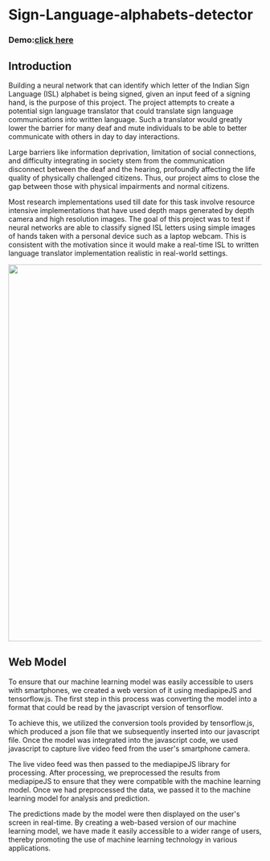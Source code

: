 # Sign-Language-alphabets-detector

<h3>Demo:<a href="https://ashishks777.github.io/Sign-Language-alphabets-detector/">click here</a></h3>
<h2>Introduction</h2>
Building a neural network that can identify which letter of the Indian Sign Language (ISL) alphabet is being signed, given an input feed of a signing hand, is the purpose of this project. The project attempts to create a potential sign language translator that could translate sign language communications into written language. Such a translator would greatly lower the barrier for many deaf and mute individuals to be able to better communicate with others in day to day interactions.

Large barriers like  information deprivation, limitation of social connections, and difficulty integrating in society  stem from the communication disconnect between the deaf and the hearing, profoundly affecting the life quality of physically challenged citizens. Thus, our project aims to close the gap between those with physical impairments and normal citizens.

Most research implementations used till date for this task involve resource intensive implementations that have used depth maps generated by depth camera and high resolution images. The goal of this project was to test if neural networks are able to classify signed ISL letters using simple images of hands taken with a personal device such as a laptop webcam. This is consistent with the motivation since it would make a real-time ISL to written language translator implementation realistic in real-world settings.

<img src="https://user-images.githubusercontent.com/88076346/235151382-2b896082-0f8c-4673-8bef-5467e56a6cb0.jpg" width="530" height="750">


<h2>Web Model</h2>
To ensure that our machine learning model was easily accessible to users with smartphones, we created a web version of it using mediapipeJS and tensorflow.js. The first step in this process was converting the model into a format that could be read by the javascript version of tensorflow.

To achieve this, we utilized the conversion tools provided by tensorflow.js, which produced a json file that we subsequently inserted into our javascript file. Once the model was integrated into the javascript code, we used javascript to capture live video feed from the user's smartphone camera.

The live video feed was then passed to the mediapipeJS library for processing. After processing, we preprocessed the results from mediapipeJS to ensure that they were compatible with the machine learning model. Once we had preprocessed the data, we passed it to the machine learning model for analysis and prediction.

The predictions made by the model were then displayed on the user's screen in real-time. By creating a web-based version of our machine learning model, we have made it easily accessible to a wider range of users, thereby promoting the use of machine learning technology in various applications.

